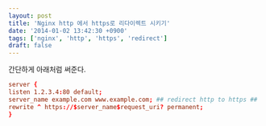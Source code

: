 ```yaml
---
layout: post
title: 'Nginx http 에서 https로 리다이렉트 시키기'
date: '2014-01-02 13:42:30 +0900'
tags: ['nginx', 'http', 'https', 'redirect']
draft: false
---
```


간단하게 아래처럼 써준다.

```conf
server {
listen 1.2.3.4:80 default;
server_name example.com www.example.com; ## redirect http to https ##
rewrite ^ https://$server_name$request_uri? permanent;
}
```
